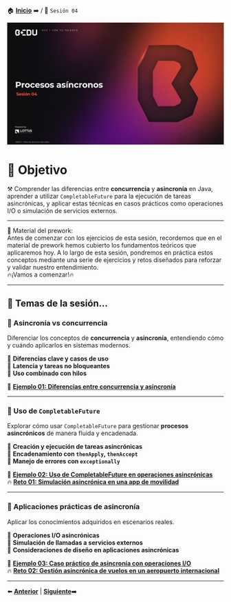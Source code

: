 🏠 [**Inicio**](../Readme.md) ➡️ / 📖 `Sesión 04`

<div align="center">
    <img src="Imagenes/S04.jpg" alt="Sesion_04">
</div>

# 🎯 Objetivo

⚒️ Comprender las diferencias entre **concurrencia** y **asincronía** en Java, aprender a utilizar `CompletableFuture` para la ejecución de tareas asincrónicas, y aplicar estas técnicas en casos prácticos como operaciones I/O o simulación de servicios externos.

---

📘 Material del prework:  
Antes de comenzar con los ejercicios de esta sesión, recordemos que en el material de prework hemos cubierto los fundamentos teóricos que aplicaremos hoy. A lo largo de esta sesión, pondremos en práctica estos conceptos mediante una serie de ejercicios y retos diseñados para reforzar y validar nuestro entendimiento.  
🔥¡Vamos a comenzar!🔥

---

## 📂 Temas de la sesión...

### 📖 Asincronía vs concurrencia  
Diferenciar los conceptos de **concurrencia** y **asincronía**, entendiendo cómo y cuándo aplicarlos en sistemas modernos.

🔹 **Diferencias clave y casos de uso**  
🔹 **Latencia y tareas no bloqueantes**  
🔹 **Uso combinado con hilos**

📜 **[Ejemplo 01: Diferencias entre concurrencia y asincronía](Ejemplo-01/Readme.md)**  

---

### 📖 Uso de `CompletableFuture`  
Explorar cómo usar `CompletableFuture` para gestionar **procesos asincrónicos** de manera fluida y encadenada.

🔹 **Creación y ejecución de tareas asincrónicas**  
🔹 **Encadenamiento con `thenApply`, `thenAccept`**  
🔹 **Manejo de errores con `exceptionally`**

📜 **[Ejemplo 02: Uso de CompletableFuture en operaciones asincrónicas](Ejemplo-02/Readme.md)**  
🔥 **[Reto 01: Simulación asincrónica en una app de movilidad](Reto-01/Readme.md)**  

---

### 📖 Aplicaciones prácticas de asincronía  
Aplicar los conocimientos adquiridos en escenarios reales.

🔹 **Operaciones I/O asincrónicas**  
🔹 **Simulación de llamadas a servicios externos**  
🔹 **Consideraciones de diseño en aplicaciones asincrónicas**

📜 **[Ejemplo 03: Caso práctico de asincronía con operaciones I/O](Ejemplo-03/Readme.md)**  
🔥 **[Reto 02: Gestión asincrónica de vuelos en un aeropuerto internacional](Reto-02/Readme.md)**  

---

⬅️ [**Anterior**](../Sesion-03/Readme.md) | [**Siguiente**](../Sesion-05/Readme.md)➡️  